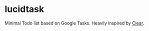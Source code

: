 # lucidtask
Minimal Todo list based on Google Tasks. Heavily inspired by [Clear](http://realmacsoftware.com/clear/).
